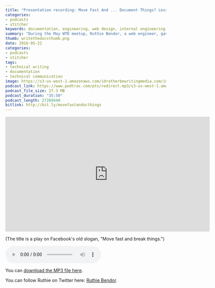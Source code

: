 ```yaml
---
title: "Presentation recording: Move Fast And ... Document Things? Lessons learned in building documentation culture at a startup, by Ruthie Bendor"
categories:
- podcasts
- stitcher
keywords: documentation, engineering, web design, internal engineering documentation
summary: "During the May WTD meetup, Ruthie Bendor, a web engineer, gave a presentation titled Move Fast And ... Document Things? Lessons learned in building documentation culture at a startup. This post contains the audio and video recording of her presentation."
thumb: writethedocsthumb.png
date: 2016-05-22
categories: 
- podcasts
- stitcher
tags:
- technical writing
- documentation
- technical communication
image: https://s3-us-west-1.amazonaws.com/idratherbewritingmedia.com/images/idratherbewritinglogo.png
podcast_link: https://www.podtrac.com/pts/redirect.mp3/s3-us-west-1.amazonaws.com/idratherbewritingmedia.com/podcasts/ruthiemovefastanddocwtd.mp3
podcast_file_size: 27.3 MB
podcast_duration: "35:50"
podcast_length: 27289440
bitlink: http://bit.ly/movefastandocthings
---
```


<iframe width="640" height="360" src="https://www.youtube.com/embed/mMr16fzjY7M" frameborder="0" allowfullscreen></iframe>

(The title is a play on Facebook's old slogan, "Move fast and break things.")

<p><audio controls="controls"><source src="https://www.podtrac.com/pts/redirect.mp3/s3-us-west-1.amazonaws.com/idratherbewritingmedia.com/podcasts/ruthiemovefastanddocwtd.mp3" type="audio/mpeg" /></audio></p>

You can <a href="https://www.podtrac.com/pts/redirect.mp3/s3-us-west-1.amazonaws.com/idratherbewritingmedia.com/podcasts/ruthiemovefastanddocwtd.mp3" alt="Ruthie BenDor">download the MP3 file here</a>.

You can follow Ruthie on Twitter here: [Ruthie Bendor](https://twitter.com/unruthless).

